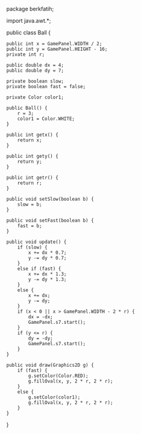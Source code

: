 package berkfatih;

import java.awt.*;

public class Ball {

	public int x = GamePanel.WIDTH / 2;
	public int y = GamePanel.HEIGHT - 16;
	private int r;

	public double dx = 4;
	public double dy = 7;

	private boolean slow;
	private boolean fast = false;

	private Color color1;

	public Ball() {
		r = 3;
		color1 = Color.WHITE;
	}

	public int getx() {
		return x;
	}

	public int gety() {
		return y;
	}

	public int getr() {
		return r;
	}

	public void setSlow(boolean b) {
		slow = b;
	}

	public void setFast(boolean b) {
		fast = b;
	}

	public void update() {
		if (slow) {
			x += dx * 0.7;
			y -= dy * 0.7;
		}
		else if (fast) {
			x += dx * 1.3;
			y -= dy * 1.3;
		}
		else {
			x += dx;
			y -= dy;
		}
		if (x < 0 || x > GamePanel.WIDTH - 2 * r) {
			dx = -dx;
			GamePanel.s7.start();
		}
		if (y <= r) {
			dy = -dy;
			GamePanel.s7.start();
		}
	}

	public void draw(Graphics2D g) {
		if (fast) {
			g.setColor(Color.RED);
			g.fillOval(x, y, 2 * r, 2 * r);
		}
		else {
			g.setColor(color1);
			g.fillOval(x, y, 2 * r, 2 * r);
		}
	}
 } 
